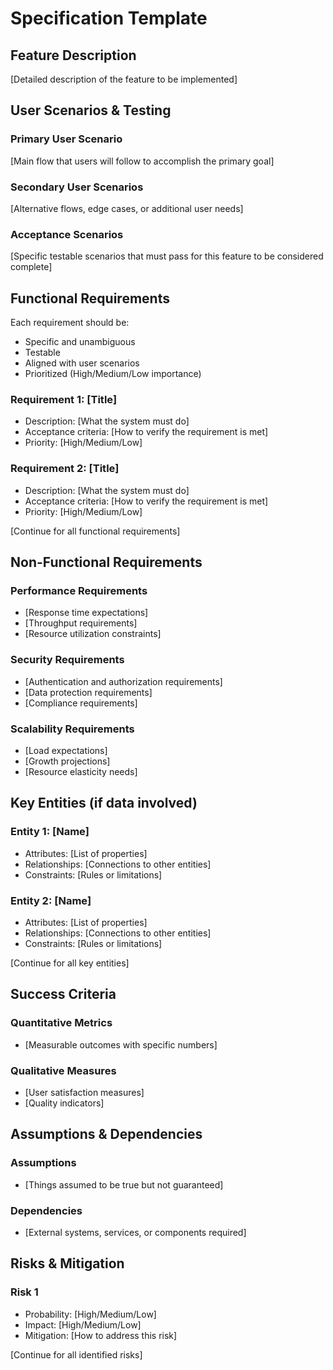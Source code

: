 # Specification Template

## Feature Description

[Detailed description of the feature to be implemented]

## User Scenarios & Testing

### Primary User Scenario
[Main flow that users will follow to accomplish the primary goal]

### Secondary User Scenarios
[Alternative flows, edge cases, or additional user needs]

### Acceptance Scenarios
[Specific testable scenarios that must pass for this feature to be considered complete]

## Functional Requirements

Each requirement should be:
- Specific and unambiguous
- Testable
- Aligned with user scenarios
- Prioritized (High/Medium/Low importance)

### Requirement 1: [Title]
- Description: [What the system must do]
- Acceptance criteria: [How to verify the requirement is met]
- Priority: [High/Medium/Low]

### Requirement 2: [Title]
- Description: [What the system must do]
- Acceptance criteria: [How to verify the requirement is met]
- Priority: [High/Medium/Low]

[Continue for all functional requirements]

## Non-Functional Requirements

### Performance Requirements
- [Response time expectations]
- [Throughput requirements]
- [Resource utilization constraints]

### Security Requirements
- [Authentication and authorization requirements]
- [Data protection requirements]
- [Compliance requirements]

### Scalability Requirements
- [Load expectations]
- [Growth projections]
- [Resource elasticity needs]

## Key Entities (if data involved)

### Entity 1: [Name]
- Attributes: [List of properties]
- Relationships: [Connections to other entities]
- Constraints: [Rules or limitations]

### Entity 2: [Name]
- Attributes: [List of properties]
- Relationships: [Connections to other entities]
- Constraints: [Rules or limitations]

[Continue for all key entities]

## Success Criteria

### Quantitative Metrics
- [Measurable outcomes with specific numbers]

### Qualitative Measures
- [User satisfaction measures]
- [Quality indicators]

## Assumptions & Dependencies

### Assumptions
- [Things assumed to be true but not guaranteed]

### Dependencies
- [External systems, services, or components required]

## Risks & Mitigation

### Risk 1
- Probability: [High/Medium/Low]
- Impact: [High/Medium/Low]
- Mitigation: [How to address this risk]

[Continue for all identified risks]